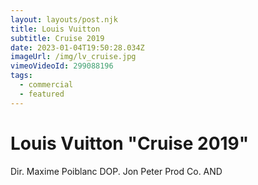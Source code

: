 ```yaml
---
layout: layouts/post.njk
title: Louis Vuitton
subtitle: Cruise 2019
date: 2023-01-04T19:50:28.034Z
imageUrl: /img/lv_cruise.jpg
vimeoVideoId: 299088196
tags:
  - commercial
  - featured
---
```

# Louis Vuitton "Cruise 2019"

Dir. Maxime Poiblanc
DOP. Jon Peter
Prod Co. AND